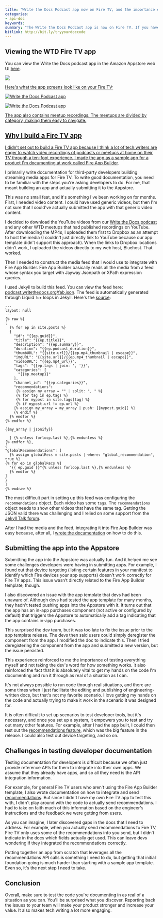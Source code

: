 ```yaml
---
title: "Write the Docs Podcast app now on Fire TV, and the importance of testing your docs with sample apps"
categories:
- api-doc
keywords:
summary: "The Write the Docs Podcast app is now on Fire TV. If you have a Fire TV, search for <i>write the docs</i> or even just <i>technical writing</i> in the Amazon Appstore and you'll find it. I created this app to better understand the Android app template I was documenting. This app template, called Fire App Builder, is designed for third-party Java Android developers creating streaming media apps."
bitlink: http://bit.ly/tryyourdoccode
---
```


## Viewing the WTD Fire TV app

You can view the Write the Docs podcast app in the Amazon Appstore web UI [here](https://www.amazon.com/Id-Rather-Be-Writing-Podcast/dp/B06Y23TNC4/ref=sr_1_1?s=mobile-apps&ie=UTF8&qid=1491708630&sr=1-1&keywords=write+the+docs).

<a href="https://www.amazon.com/Id-Rather-Be-Writing-Podcast/dp/B06Y23TNC4/ref=sr_1_1?s=mobile-apps&ie=UTF8&qid=1491708630&sr=1-1&keywords=write+the+docs"><img src="/images/writethedocastfiretvapp.png" />

Here's what the app screens look like on your Fire TV:

![Write the Docs Podcast app](/images/wtdpodcastscreenshot1.png)

![Write the Docs Podcast app](/images/wtdpodcastscreenshot2.png)

The app also contains meetup recordings. The meetups are divided by category, making them easy to navigate.

## Why I build a Fire TV app

I didn't set out to build a Fire TV app because I think a lot of tech writers are eager to watch video recordings of podcasts or meetups at home on their TV through a ten-foot experience. I made the app as a sample app for a product I'm documenting at work called [Fire App Builder](https://developer.amazon.com/public/solutions/devices/fire-tv/docs/fire-app-builder-overview).

I primarily write documentation for third-party developers building streaming media apps for Fire TV. To write good documentation, you need to be familiar with the steps you're asking developers to do. For me, that meant building an app and actually submitting it to the Appstore.

This was no small feat, and it's something I've been working on for months. First, I needed video content. I could have used generic videos, but then I'm not sure that I could've actually submitted the app with that generic video content.

I decided to download the YouTube videos from our [Write the Docs podcast](http://podcast.writethedocs.org) and any other WTD meetups that had published recordings on YouTube. After downloading the MP4s, I uploaded them first to Dropbox as an attempt to host the media (I couldn't just directly link to YouTube because our app template didn't support this approach). When the links to Dropbox locations didn't work, I uploaded the videos directly to my web host, Bluehost. That worked.

Then I needed to construct the media feed that I would use to integrate with Fire App Builder. Fire App Builder basically reads all the media from a feed whose syntax you target with Jayway Jsonpath or XPath expression queries.

I used Jekyll to build this feed. You can view the feed here: [podcast.writethedocs.org/fab.json](http://podcast.writethedocs.org/fab.json). The feed is automatically generated through Liquid `for` loops in Jekyll. Here's the [source](https://github.com/writethedocspodcast/writethedocspodcast.github.io/blob/master/fab.json):

```liquid
---
layout: null
---
{% raw %}
[
  {% for ep in site.posts %}
  {
    "id": "{{ep.guid}}",
    "title": "{{ep.title}}",
    "description": "{{ep.summary}}",
    "duration": "{{ep.podcast_duration}}",
    "thumbURL": "{{site.url}}/{{ep.mp4_thumbnail | escape}}",
    "imgURL": "{{site.url}}/{{ep.mp4_thumbnail | escape}}",
    "videoURL": "{{ep.mp4_url}}",
    "tags": "{{ep.tags | join: ', '}}",
    "categories": [
      "{{ep.meetup}}"
    ],
    "channel_id": "{{ep.categories}}",
    "recommendations":
     {% assign my_array = "" | split: ", " %}
     {% for tag in ep.tags %}
     {% for mypost in site.tags[tag] %}
     {% if mypost.url != ep.url %}
    {% assign my_array = my_array | push: {{mypost.guid}} %}
    {% endif %}
  {% endfor %}
{% endfor %}

{{my_array | jsonify}}

  } {% unless forloop.last %},{% endunless %}
{% endfor %},
{
"globalRecommendations": [
  {% assign globalRecs = site.posts | where: "global_recommendation", true %}
{% for ep in globalRecs %}
  "{{ ep.guid }}"{% unless forloop.last %},{% endunless %}
  {% endfor %}
]
}
]
{% endraw %}
```

The most difficult part in setting up this feed was configuring the `recommendations` object. Each video has some `tags`. The `recommendations` object needs to show other videos that have the same tag. Getting the JSON valid there was challenging and I relied on some support from the [Jekyll Talk forum](http://talk.jekyllrb.com/t/how-to-exclude-comma-in-last-item-in-for-loop-that-is-prefaced-by-if-condition-and-output-valid-json/380/4).

After I had the media and the feed, integrating it into Fire App Builder was easy because, after all, I [wrote the documentation](https://developer.amazon.com/public/solutions/devices/fire-tv/docs/fire-app-builder-overview) on how to do this.

## Submitting the app into the Appstore

Submitting the app into the Appstore was actually fun. And it helped me see some challenges developers were having in submitting apps. For example, I found out that device targeting (listing certain features in your manifest to identify which Fire devices your app supports) doesn't work correctly for Fire TV apps. This issue wasn't directly related to the Fire App Builder template, though.

I also discovered an issue with the app template that devs had been unaware of. Although devs had tested the app template for many months, they hadn't tested pushing apps into the Appstore with it. It turns out that the app has an in-app purchases component (not active or configured by default) that triggers the Appstore to automatically add a tag indicating that the app contains in-app purchases.

This surprised the dev team, but it was too late to fix the issue prior to the app template release. The devs then said users could simply deregister the component from the app. I modified the doc to indicate this. Then I tried deregistering the component from the app and submitted a new version, but the issue persisted.

This experience reinforced to me the importance of testing everything myself and not taking the dev's word for how something works. It also reinforced the fact that it is absolutely vital to get my hands on the code I'm documenting and run it through as real of a situation as I can.

It's not always possible to run code through real situations, and there are some times when I just facilitate the editing and publishing of engineering-written docs, but that's not my favorite scenario. I love getting my hands on the code and actually trying to make it work in the scenario it was designed for.

It is often difficult to set up scenarios to test developer tools, but it's necessary, and once you set up a system, it empowers you to test and try out many other features. For example, after I had the app built, I could then test out the [recommendations feature](https://developer.amazon.com/public/solutions/devices/fire-tv/docs/fire-app-builder-recommendations-overview), which was the big feature in the release. I could also test out device targeting, and so on.

## Challenges in testing developer documentation

Testing documentation for developers is difficult because we often just provide reference APIs for them to integrate into their own apps. We assume that they already have apps, and so all they need is the API integration information.

For example, for general Fire TV users who aren't using the Fire App Builder template, I also wrote documentation on how to integrate and send [recommendations](https://developer.amazon.com/public/solutions/devices/fire-tv/docs/fire-tv-recommendations-overview). But since I didn't have my own Fire TV app to test this with, I didn't play around with the code to actually send recommendations. I had to take on faith much of this information based on the engineer's instructions and the feedback we were getting from users.

As you can imagine, I later discovered gaps in the docs that I need to address. For example, when you actually send recommendations to Fire TV, Fire TV only uses some of the recommendations info you send, but I didn't indicate in the docs which fields actually get used. This can leave devs wondering if they integrated the recommendations correctly.

Putting together an app from scratch that leverages all the recommendations API calls is something I need to do, but getting that initial foundation going is much harder than starting with a sample app template. Even so, it's the next step I need to take.

## Conclusion

Overall, make sure to test the code you're documenting in as real of a situation as you can. You'll be surprised what you discover. Reporting back the issues to your team will make your product stronger and increase your value. It also makes tech writing a lot more engaging.
